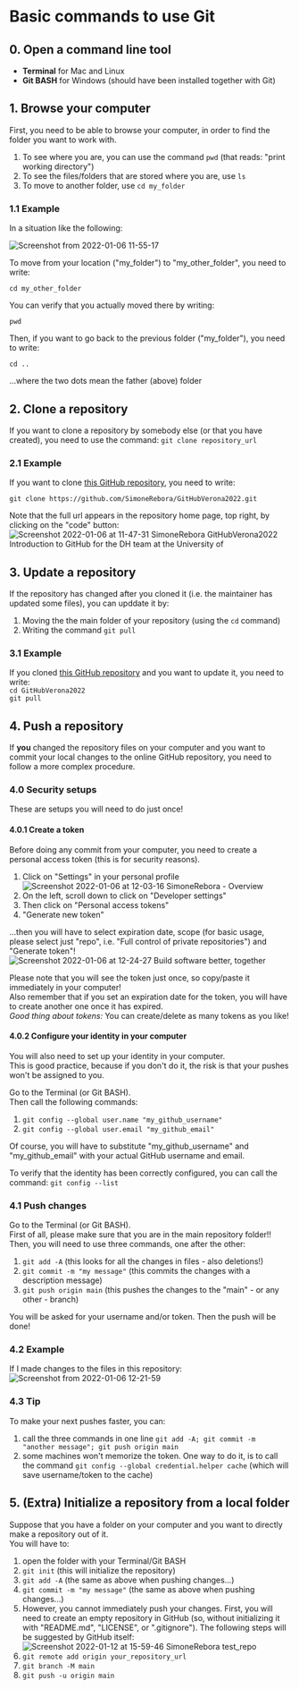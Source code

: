 # Basic commands to use Git

## 0. Open a command line tool
- **Terminal** for Mac and Linux
- **Git BASH** for Windows (should have been installed together with Git)

## 1. Browse your computer

First, you need to be able to browse your computer, in order to find the folder you want to work with.  
1. To see where you are, you can use the command `pwd` (that reads: "print working directory")
2. To see the files/folders that are stored where you are, use `ls`
3. To move to another folder, use `cd my_folder`

### 1.1 Example

In a situation like the following:

![Screenshot from 2022-01-06 11-55-17](https://user-images.githubusercontent.com/29945305/148372437-790c25a1-b80f-46ef-837f-f15c808b8518.png)

To move from your location ("my_folder") to "my_other_folder", you need to write:

`cd my_other_folder`

You can verify that you actually moved there by writing:

`pwd`

Then, if you want to go back to the previous folder ("my_folder"), you need to write:

`cd ..`

...where the two dots mean the father (above) folder

## 2. Clone a repository

If you want to clone a repository by somebody else (or that you have created), you need to use the command: `git clone repository_url`

### 2.1 Example

If you want to clone [this GitHub repository](https://github.com/SimoneRebora/GitHubVerona2022), you need to write:

`git clone https://github.com/SimoneRebora/GitHubVerona2022.git`

Note that the full url appears in the repository home page, top right, by clicking on the "code" button:
![Screenshot 2022-01-06 at 11-47-31 SimoneRebora GitHubVerona2022 Introduction to GitHub for the DH team at the University of](https://user-images.githubusercontent.com/29945305/148371256-cfc63acb-0c60-49ea-bc36-6220bf09ddca.png)

## 3. Update a repository

If the repository has changed after you cloned it (i.e. the maintainer has updated some files), you can upddate it by:
1. Moving the the main folder of your repository (using the `cd` command)
2. Writing the command `git pull`

### 3.1 Example

If you cloned [this GitHub repository](https://github.com/SimoneRebora/GitHubVerona2022) and you want to update it, you need to write:  
`cd GitHubVerona2022`  
`git pull`

## 4. Push a repository

If **you** changed the repository files on your computer and you want to commit your local changes to the online GitHub repository, you need to follow a more complex procedure.

### 4.0 Security setups
These are setups you will need to do just once!

#### 4.0.1 Create a token
Before doing any commit from your computer, you need to create a personal access token (this is for security reasons).
1. Click on "Settings" in your personal profile
![Screenshot 2022-01-06 at 12-03-16 SimoneRebora - Overview](https://user-images.githubusercontent.com/29945305/148373395-339aab43-a843-416d-9ba1-19242b2afc79.png)
2. On the left, scroll down to click on "Developer settings"
3. Then click on "Personal access tokens"
4. "Generate new token"

...then you will have to select expiration date, scope (for basic usage, please select just "repo", i.e. "Full control of private repositories") and "Generate token"!  
![Screenshot 2022-01-06 at 12-24-27 Build software better, together](https://user-images.githubusercontent.com/29945305/148375773-4ee1ef5b-3bc5-439c-b943-a4f77907509c.png)

Please note that you will see the token just once, so copy/paste it immediately in your computer!  
Also remember that if you set an expiration date for the token, you will have to create another one once it has expired.  
*Good thing about tokens:* You can create/delete as many tokens as you like!

#### 4.0.2 Configure your identity in your computer
You will also need to set up your identity in your computer.  
This is good practice, because if you don't do it, the risk is that your pushes won't be assigned to you.  

Go to the Terminal (or Git BASH).  
Then call the following commands:
1. `git config --global user.name "my_github_username"`
2. `git config --global user.email "my_github_email"`

Of course, you will have to substitute "my_github_username" and "my_github_email" with your actual GitHub username and email.  

To verify that the identity has been correctly configured, you can call the command: `git config --list`

### 4.1 Push changes
Go to the Terminal (or Git BASH).  
First of all, please make sure that you are in the main repository folder!!  
Then, you will need to use three commands, one after the other:
1. `git add -A` (this looks for all the changes in files - also deletions!) 
2. `git commit -m "my message"` (this commits the changes with a description message)
3. `git push origin main` (this pushes the changes to the "main" - or any other - branch)

You will be asked for your username and/or token. Then the push will be done!

### 4.2 Example
If I made changes to the files in this repository:
![Screenshot from 2022-01-06 12-21-59](https://user-images.githubusercontent.com/29945305/148375660-e33b777b-4a61-428a-b745-6d4d43ee7c26.png)

### 4.3 Tip
To make your next pushes faster, you can:
1. call the three commands in one line `git add -A; git commit -m "another message"; git push origin main`
2. some machines won't memorize the token. One way to do it, is to call the command `git config --global credential.helper cache` (which will save username/token to the cache)

## 5. (Extra) Initialize a repository from a local folder
Suppose that you have a folder on your computer and you want to directly make a repository out of it.  
You will have to:
1. open the folder with your Terminal/Git BASH
2. `git init` (this will initialize the repository)
3. `git add -A` (the same as above when pushing changes...)
4. `git commit -m "my message"` (the same as above when pushing changes...)
5. However, you cannot immediately push your changes. First, you will need to create an empty repository in GitHub (so, without initializing it with "README.md", "LICENSE", or ".gitignore"). The following steps will be suggested by GitHub itself:  
![Screenshot 2022-01-12 at 15-59-46 SimoneRebora test_repo](https://user-images.githubusercontent.com/29945305/149176492-49b906b3-6e66-4d14-a06b-7d13dfc8e2c9.png)
6. `git remote add origin your_repository_url`
7. `git branch -M main`
8. `git push -u origin main`

